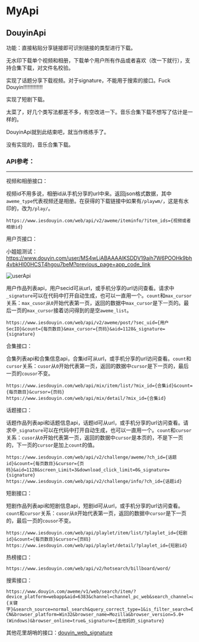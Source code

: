 # MyApi

## DouyinApi

功能：直接粘贴分享链接即可识别链接的类型进行下载。

无水印下载单个视频和相册，下载单个用户所有作品或者喜欢（改一下就行），支持合集下载，对文件名校验。

实现了话题分享下载视频。对于signature，不能用于搜索的接口。Fuck Douyin!!!!!!!!!!!!!

实现了短剧下载。

太菜了，好几个类写法都差不多，有空改进一下。音乐合集下载不想写了估计是一样的。

DouyinApi就到此结束吧，就当作练练手了。

没有实现的，音乐合集下载。

### API参考：

------

视频和相册接口：

视频id不用多说，相册id从手机分享的url中来。返回json格式数据，其中`aweme_type`代表视频还是相册。在获得的下载链接中如果有`/playwm/`，这是有水印的，改为`/play/`。

```
https://www.iesdouyin.com/web/api/v2/aweme/iteminfo/?item_ids={视频或者相册id}
```

用户页接口：

小姐姐测试：https://www.douyin.com/user/MS4wLjABAAAAlKSDDV19aih7W6POOHk9bh4vbkHl00HCST4hgou7beM?previous_page=app_code_link

![userApi](https://raw.githubusercontent.com/orzchen/MyApi/master/doc/imgs/userApi.gif)

用户作品列表api，用户secid可从url，或手机分享的url访问查看。请求中`_signature`可以在代码中打开自动生成，也可以一直用一个。`count`和`max_cursor`关系：`max_cusor`从`0`开始代表第一页，返回的数据中`max_cursor`是下一页的。最后一页的`max_cursor`接着访问得到的是空`aweme_list`。

```
https://www.iesdouyin.com/web/api/v2/aweme/post/?sec_uid={用户SecID}&count={每页数目}&max_cursor={页码}&aid=1128&_signature={signature}
```

合集接口：

合集列表api和合集信息api，合集id可从url，或手机分享的url访问查看。`count`和`cursor`关系：`cusor`从`0`开始代表第一页，返回的数据中`cursor`是下一页的，最后一页的`cousor`不变。

```
https://www.iesdouyin.com/web/api/mix/item/list/?mix_id={合集id}&count={每页数目}&cursor={页码}
https://www.iesdouyin.com/web/api/mix/detail/?mix_id={合集id}
```

话题接口：

话题作品列表api和话题信息api，话题id可从url，或手机分享的url访问查看。请求中`_signature`可以在代码中打开自动生成，也可以一直用一个。`count`和`cursor`关系：`cusor`从`0`开始代表第一页，返回的数据中`cursor`是本页的，不是下一页的，下一页的`cursor`是加上`count`的值。

```
https://www.iesdouyin.com/web/api/v2/challenge/aweme/?ch_id={话题id}&count={每页数目}&cursor={页码}&aid=1128&screen_Limit=3&download_click_limit=0&_signature={signature}
https://www.iesdouyin.com/web/api/v2/challenge/info/?ch_id={话题id}
```

短剧接口：

短剧作品列表api和短剧信息api，短剧id可从url，或手机分享的url访问查看。`count`和`cursor`关系：`cusor`从`0`开始代表第一页，返回的数据中`cursor`是下一页的，最后一页的`cousor`不变。

```
https://www.iesdouyin.com/web/api/playlet/item/list/?playlet_id={短剧id}&count={每页数目}&cursor={页码}
https://www.iesdouyin.com/web/api/playlet/detail/?playlet_id={短剧id}
```

热榜接口：

```
https://www.iesdouyin.com/web/api/v2/hotsearch/billboard/word/
```

搜索接口：

```
https://www.douyin.com/aweme/v1/web/search/item/?device_platform=webapp&aid=6383&channel=channel_pc_web&search_channel=aweme_video_web&sort_type=0&publish_time=0&keyword={关键字}&search_source=normal_search&query_correct_type=1&is_filter_search=0&offset=0&count=30&version_code=160100&version_name=16.1.0&cookie_enabled=true&screen_width=1536&screen_height=864&browser_language=zh-CN&browser_platform=Win32&browser_name=Mozilla&browser_version=5.0+(Windows)&browser_online=true&_signature={去他妈的_signature}
```

其他花里胡哨的接口：[douyin_web_signature](https://github.com/coder-fly/douyin_web_signature)